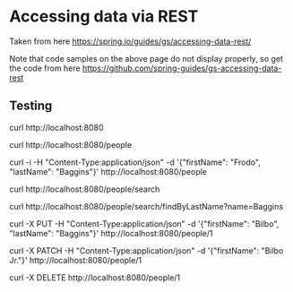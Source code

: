 # Accessing data via REST
Taken from here https://spring.io/guides/gs/accessing-data-rest/

Note that code samples on the above page do not display properly, so get the code from here https://github.com/spring-guides/gs-accessing-data-rest

## Testing 

curl http://localhost:8080

curl http://localhost:8080/people

curl -i -H "Content-Type:application/json" -d '{"firstName": "Frodo", "lastName": "Baggins"}' http://localhost:8080/people

curl http://localhost:8080/people/search

curl http://localhost:8080/people/search/findByLastName?name=Baggins

curl -X PUT -H "Content-Type:application/json" -d '{"firstName": "Bilbo", "lastName": "Baggins"}' http://localhost:8080/people/1

curl -X PATCH -H "Content-Type:application/json" -d '{"firstName": "Bilbo Jr."}' http://localhost:8080/people/1

curl -X DELETE http://localhost:8080/people/1